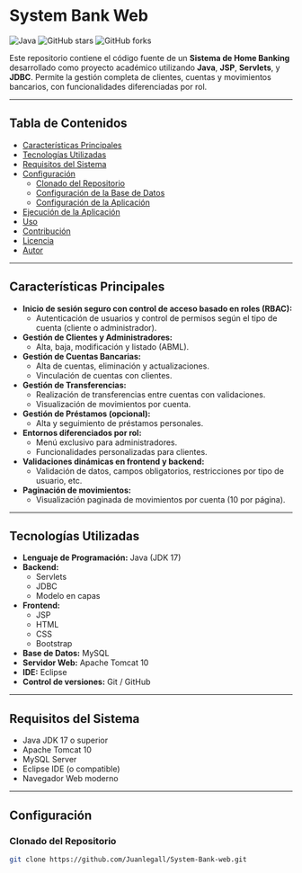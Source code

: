 
# System Bank Web

![Java](https://img.shields.io/badge/Java-ED8B00?style=for-the-badge&logo=java&logoColor=white)
![GitHub stars](https://img.shields.io/github/stars/Juanlegall/System-Bank-web?style=social)
![GitHub forks](https://img.shields.io/github/forks/Juanlegall/System-Bank-web?style=social)

Este repositorio contiene el código fuente de un **Sistema de Home Banking** desarrollado como proyecto académico utilizando **Java**, **JSP**, **Servlets**, y **JDBC**. Permite la gestión completa de clientes, cuentas y movimientos bancarios, con funcionalidades diferenciadas por rol.

---

## Tabla de Contenidos

* [Características Principales](#características-principales)
* [Tecnologías Utilizadas](#tecnologías-utilizadas)
* [Requisitos del Sistema](#requisitos-del-sistema)
* [Configuración](#configuración)
    * [Clonado del Repositorio](#clonado-del-repositorio)
    * [Configuración de la Base de Datos](#configuración-de-la-base-de-datos)
    * [Configuración de la Aplicación](#configuración-de-la-aplicación)
* [Ejecución de la Aplicación](#ejecución-de-la-aplicación)
* [Uso](#uso)
* [Contribución](#contribución)
* [Licencia](#licencia)
* [Autor](#autor)

---

## Características Principales

* **Inicio de sesión seguro con control de acceso basado en roles (RBAC):**
    * Autenticación de usuarios y control de permisos según el tipo de cuenta (cliente o administrador).
* **Gestión de Clientes y Administradores:**
    * Alta, baja, modificación y listado (ABML).
* **Gestión de Cuentas Bancarias:**
    * Alta de cuentas, eliminación y actualizaciones.
    * Vinculación de cuentas con clientes.
* **Gestión de Transferencias:**
    * Realización de transferencias entre cuentas con validaciones.
    * Visualización de movimientos por cuenta.
* **Gestión de Préstamos (opcional):**
    * Alta y seguimiento de préstamos personales.
* **Entornos diferenciados por rol:**
    * Menú exclusivo para administradores.
    * Funcionalidades personalizadas para clientes.
* **Validaciones dinámicas en frontend y backend:**
    * Validación de datos, campos obligatorios, restricciones por tipo de usuario, etc.
* **Paginación de movimientos:**
    * Visualización paginada de movimientos por cuenta (10 por página).

---

## Tecnologías Utilizadas

* **Lenguaje de Programación:** Java (JDK 17)
* **Backend:**
    * Servlets
    * JDBC
    * Modelo en capas
* **Frontend:**
    * JSP
    * HTML
    * CSS
    * Bootstrap
* **Base de Datos:** MySQL
* **Servidor Web:** Apache Tomcat 10
* **IDE:** Eclipse
* **Control de versiones:** Git / GitHub

---

## Requisitos del Sistema

* Java JDK 17 o superior  
* Apache Tomcat 10  
* MySQL Server  
* Eclipse IDE (o compatible)  
* Navegador Web moderno

---

## Configuración

### Clonado del Repositorio

```bash
git clone https://github.com/Juanlegall/System-Bank-web.git

